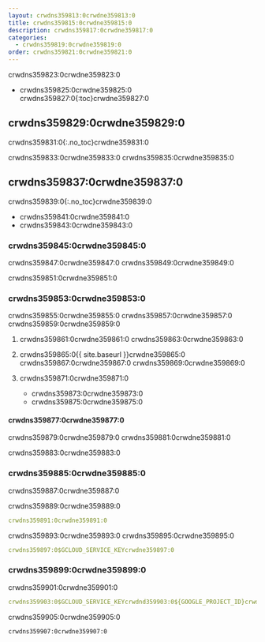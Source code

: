 ```yaml
---
layout: crwdns359813:0crwdne359813:0
title: crwdns359815:0crwdne359815:0
description: crwdns359817:0crwdne359817:0
categories:
  - crwdns359819:0crwdne359819:0
order: crwdns359821:0crwdne359821:0
---
```


crwdns359823:0crwdne359823:0

* crwdns359825:0crwdne359825:0
crwdns359827:0{:toc}crwdne359827:0

## crwdns359829:0crwdne359829:0
crwdns359831:0{:.no_toc}crwdne359831:0

crwdns359833:0crwdne359833:0 crwdns359835:0crwdne359835:0

## crwdns359837:0crwdne359837:0
crwdns359839:0{:.no_toc}crwdne359839:0

- crwdns359841:0crwdne359841:0
- crwdns359843:0crwdne359843:0

### crwdns359845:0crwdne359845:0

crwdns359847:0crwdne359847:0 crwdns359849:0crwdne359849:0

crwdns359851:0crwdne359851:0

### crwdns359853:0crwdne359853:0

crwdns359855:0crwdne359855:0 crwdns359857:0crwdne359857:0 crwdns359859:0crwdne359859:0

1. crwdns359861:0crwdne359861:0 crwdns359863:0crwdne359863:0

2. crwdns359865:0{{ site.baseurl }}crwdne359865:0 crwdns359867:0crwdne359867:0 crwdns359869:0crwdne359869:0

3. crwdns359871:0crwdne359871:0
    - crwdns359873:0crwdne359873:0
    - crwdns359875:0crwdne359875:0

#### crwdns359877:0crwdne359877:0

crwdns359879:0crwdne359879:0 crwdns359881:0crwdne359881:0

crwdns359883:0crwdne359883:0

### crwdns359885:0crwdne359885:0

crwdns359887:0crwdne359887:0

crwdns359889:0crwdne359889:0

```yaml
crwdns359891:0crwdne359891:0
```

crwdns359893:0crwdne359893:0 crwdns359895:0crwdne359895:0

```yaml
crwdns359897:0$GCLOUD_SERVICE_KEYcrwdne359897:0
```

### crwdns359899:0crwdne359899:0

crwdns359901:0crwdne359901:0

```yaml
crwdns359903:0$GCLOUD_SERVICE_KEYcrwdnd359903:0${GOOGLE_PROJECT_ID}crwdnd359903:0${GOOGLE_COMPUTE_ZONE}crwdne359903:0
```

crwdns359905:0crwdne359905:0

```bash
crwdns359907:0crwdne359907:0
```
